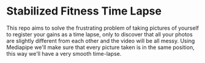 # Stabilized Fitness Time Lapse

This repo aims to solve the frustrating problem of taking pictures of yourself to register your gains as a time lapse, only to discover that all your photos are slightly different from each other and the video will be all messy. 
Using Mediapipe we'll make sure that every picture taken is in the same position, this way we'll have a very smooth time-lapse.